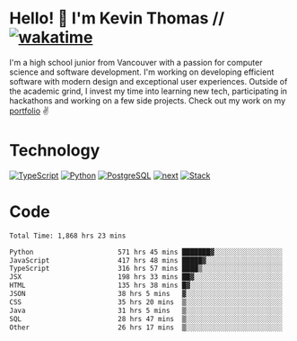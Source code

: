 # Hello! 👋 I'm Kevin Thomas // [![wakatime](https://wakatime.com/badge/user/e9d16d74-e01d-4a37-8086-9257e0bde1c2.svg?style=flat-square)](https://wakatime.com/@e9d16d74-e01d-4a37-8086-9257e0bde1c2)

I'm a high school junior from Vancouver with a passion for computer science and software development. I'm working on developing efficient software with modern design and exceptional user experiences. Outside of the academic grind, I invest my time into learning new tech, participating in hackathons and working on a few side projects. Check out my work on my [portfolio](https://kevinjosethomas.com/) ✌️

# Technology
[![TypeScript](https://github.com/kevinjosethomas/kevinjosethomas/assets/46242684/444b2e5d-659f-41f5-81fe-3abafb75cb6c)](https://kevinjosethomas.com/stack)
[![Python](https://github.com/kevinjosethomas/kevinjosethomas/assets/46242684/34a174c4-54db-4c4e-9842-2324d47cb043)](https://kevinjosethomas.com/stack)
[![PostgreSQL](https://github.com/kevinjosethomas/kevinjosethomas/assets/46242684/46d6de1c-c483-4dc7-ab3a-87763af6fc78)](https://kevinjosethomas.com/stack)
[![next](https://github.com/kevinjosethomas/kevinjosethomas/assets/46242684/bc46bae5-1ad9-42a7-b7a2-427cbde7c994)](https://kevinjosethomas.com/stack)
[![Stack](https://github.com/kevinjosethomas/kevinjosethomas/assets/46242684/0b9b7eeb-8cce-4a56-bffd-3131dd4dd88c)](https://kevinjosethomas.com/stack)




# Code
<!--START_SECTION:waka-->

```txt
Total Time: 1,868 hrs 23 mins

Python                     571 hrs 45 mins ███████▓░░░░░░░░░░░░░░░░░   30.18 %
JavaScript                 417 hrs 48 mins █████▓░░░░░░░░░░░░░░░░░░░   22.05 %
TypeScript                 316 hrs 57 mins ████▒░░░░░░░░░░░░░░░░░░░░   16.73 %
JSX                        198 hrs 33 mins ██▓░░░░░░░░░░░░░░░░░░░░░░   10.48 %
HTML                       135 hrs 38 mins █▓░░░░░░░░░░░░░░░░░░░░░░░   07.16 %
JSON                       38 hrs 5 mins   ▓░░░░░░░░░░░░░░░░░░░░░░░░   02.01 %
CSS                        35 hrs 20 mins  ▒░░░░░░░░░░░░░░░░░░░░░░░░   01.87 %
Java                       31 hrs 5 mins   ▒░░░░░░░░░░░░░░░░░░░░░░░░   01.64 %
SQL                        28 hrs 47 mins  ▒░░░░░░░░░░░░░░░░░░░░░░░░   01.52 %
Other                      26 hrs 17 mins  ▒░░░░░░░░░░░░░░░░░░░░░░░░   01.39 %
```

<!--END_SECTION:waka-->

